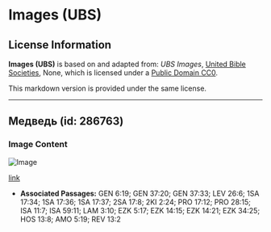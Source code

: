 # Images (UBS)

## License Information

**Images (UBS)** is based on and adapted from: _UBS Images_, [United Bible Societies](https://unitedbiblesocieties.org/), None, which is licensed under a [Public Domain CC0](https://creativecommons.org/public-domain/cc0/).

This markdown version is provided under the same license.



--------------------------------

## Медведь (id: 286763)

### Image Content

![Image](https://cdn.aquifer.bible/aquifer-content/resources/Media/WEB-0064_bear.jpg)

[link](https://cdn.aquifer.bible/aquifer-content/resources/Media/WEB-0064_bear.jpg)

* **Associated Passages:** GEN 6:19; GEN 37:20; GEN 37:33; LEV 26:6; 1SA 17:34; 1SA 17:36; 1SA 17:37; 2SA 17:8; 2KI 2:24; PRO 17:12; PRO 28:15; ISA 11:7; ISA 59:11; LAM 3:10; EZK 5:17; EZK 14:15; EZK 14:21; EZK 34:25; HOS 13:8; AMO 5:19; REV 13:2

